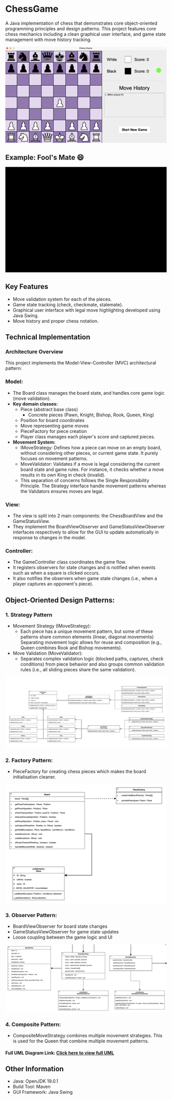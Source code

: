 # ChessGame
A Java implementation of chess that demonstrates core object-oriented programming principles and design patterns. 
This project features core chess mechanics including a clean graphical user interface, and game state management with 
move history tracking.

![](screenshots/start.png)

## Example: Fool's Mate 😄
![Alt text](screenshots/foolsmate.gif)


## Key Features
- Move validation system for each of the pieces.
- Game state tracking (check, checkmate, stalemate).
- Graphical user interface with legal move highlighting developed using Java Swing.
- Move history and proper chess notation.

## Technical Implementation

### Architecture Overview
This project implements the Model-View-Controller (MVC) architectural pattern:
### Model:
- The Board class manages the board state, and handles core game logic (move validation).
- **Key domain classes:**
  - Piece (abstract base class)
    - Concrete pieces (Pawn, Knight, Bishop, Rook, Queen, King)
  - Position for board coordinates
  - Move representing game moves
  - PieceFactory for piece creation
  - Player class manages each player's score and captured pieces.
- **Movement System:**
  - IMoveStrategy: Defines how a piece can move on an empty board, without considering other pieces, or current game state. 
                   It purely focuses on movement patterns.
  - MoveValidator: Validates if a move is legal considering the current board state and game rules. For instance, it
                   checks whether a move results in its own King in check (invalid).
  - This separation of concerns follows the Single Responsibility Principle. The Strategy interface handle 
    movement patterns whereas the Validators ensures moves are legal.

### View:
- The view is split into 2 main components: the ChessBoardView and the GameStatusView.
- They implement the BoardViewObserver and GameStatusViewObserver interfaces respectively to allow for the GUI to update
  automatically in response to changes in the model.

### Controller:
- The GameController class coordinates the game flow.
- It registers observers for state changes and is notified when events such as when a square is clicked occurs.
- It also notifies the observers when game state changes (i.e., when a player captures an opponent's piece).

## Object-Oriented Design Patterns:

### 1. Strategy Pattern
- Movement Strategy (IMoveStrategy):
  - Each piece has a unique movement pattern, but some of these patterns share common elements 
  (linear, diagonal movements) Separating movement logic allows for reuse and composition 
  (e.g., Queen combines Rook and Bishop movements).
- Move Validation (MoveValidator):
  - Separates complex validation logic (blocked paths, captures, check conditions) from piece behavior and also groups
  common validation rules (i.e., all sliding pieces share the same validation).

![](screenshots/strategy.png)

### 2. Factory Pattern:
- PieceFactory for creating chess pieces which makes the board initialisation cleaner.

![](screenshots/factory.png)

### 3. Observer Pattern:
- BoardViewObserver for board state changes
- GameStatusViewObserver for game state updates
- Loose coupling between the game logic and UI

![](screenshots/observer.png)

### 4. Composite Pattern:
- CompositeMoveStrategy combines multiple movement strategies. This is used for the Queen that combine 
  multiple movement patterns.


#### Full UML Diagram Link: [Click here to view full UML](https://viewer.diagrams.net/?tags=%7B%7D&lightbox=1&highlight=0000ff&edit=_blank&layers=1&nav=1&title=Chess_Game_UML_Diagram.drawio#R%3Cmxfile%3E%3Cdiagram%20name%3D%22Page-1%22%20id%3D%22TetQjo557UKkMTPRmtvp%22%3E7Z1rc9rI0sc%2FDVU%2BL%2BLS%2FfISY5L4iW9rnM3ueZOSQTF6AsgrRBLvpz8zkkZIzAjJgZmWXZ1KJUYIMOqfZrr%2F3dMzMEfLXx%2BS4Gl%2BFc%2FCxcDQZr8G5vnAMHxHd8l%2F9MhzfsS1tPzAYxLN8kOVA5Po3zA%2FqLOjm2gWrotj%2BaE0jhdp9FQ%2FOI1Xq3Ca1o4FSRL%2FrJ%2F2LV7Mageegsew9mvQA5NpsAi5075Es3ReHNUdf%2FvExzB6nBcf7RnFF34Ipt8fk3izKj5vFa%2FC%2FJllwN6m%2BMj1PJjFPyuHzPHAHCVxnOY%2FLX%2BNwgW9rPUr9r7h2fJXTsJV2uUFy3%2FtszP9v763evf%2B8%2FXN1T%2BPd%2FN3Rv4uP4LFprgUA8NZkPc7Y%2F8PH9ZpEpBrbjiPxXH2%2F8AwiQHNs9sonBbfep0%2Bs2u6%2FhktFwG5HObZt3iVTopnTPI4WESPK%2FLzlPzqYUIO%2FAiTNCLmGBZPpPETOTqdR4vZZfAcb%2BgXXKfkWrNHZ%2FM4if4lbxssyFM6OUCeTtKCLEurnTGhrySH6dEkXJNzbtlV08tDl8E6Lc6ZxotF8LSOHrJfmJ6yDJLHaHUWp2m8ZG9EjR7OikelcbMHaRJ%2FL0HSs4uVXWXyLcNfjebTSyjIfRbGyzBNnskpxQtcxzi18xcVN5nhugWFP7fMmrqXH5tXcDU0q7hXivvksXz78hPvyH0VrB7JVy4%2F0jC12gfq7K6ufJ7uaILPc%2BofFyyImVdBGp7Ri7auYkp%2BqHzb7aEM3heAbApANgcjYzDU%2BH8vyPPEUEPy7yRNotUjBy%2BxU1oBdRF%2BSxsxXT8FU%2FIel9k559b2yF1xReihmLz22yJDZB7NZuEqQygN0iCnjHLzFEerNLtk9hn5Sy7sSCM2t8kvNCKP9e1j8peenqSjeEVvzyhjKCQI%2FwwpxrU7TutEX%2FPwwCNZ8CDAQYyf00xfjYOXGt16idGj9Zd5lIal5R%2FIBBMGqzdn%2Bj0D0zxdLoofZTHhOMBM2C9hIj%2BLEUEvJdJwTBp8A5gGZw8NRgHB1c2f469%2FDi8vzof3N3clDUtiqT%2BJ3WdBGifIxVG50BkEYGC4AjB2TLyIMue1uBy60LFrsf%2BSWJK%2BHTP4PeXh%2FJ3OQWHyUJgCABbBQ7i4jddRGsX0%2FZP83B0w2mwvzaqW1c2qniSjegKjntHwMkzPgnU0vSI32frkKV7ndzi7kP8p7%2FnLaJ2ywIeevA12tIF7FrBQyD1%2Fc%2BNB1WE0pAFiQ88HfjMhw4eHJPwRBZSIky0SLEBAAI4BgAs97jPFqULAbfCTjwIa1IvqmC9LvSDf%2FcXqRX7oKvhVO%2FGlmsZPGiBNCIr0nJ9J8FSf%2FjpRsV%2FFsM3iDiyAMDXbFxDhCuYMaUTonV0Bfv7%2FFi0Wo3hBHETzPNP%2BXqlLkH8z9k2i1TxMosNcBV0Tg8DEK1GcKDK7LKuLlM8j%2BQpveGY4QEtqAcIU%2BY4CIOTNDCIJsZtvgAb%2FDYM7IvVQqcF5%2BfAsWs%2BJWdAZgHEGDLcjE%2FKcAZF8iM7Awc6A1W9nwOGMHM4eQ3afk0s1jx%2FjVbAYb4%2FuKGjbcy7jzIjUhv8fpulzcSMHmzSu30HhajakuestLdmN%2Fz5aMPmtjphRmoD%2Bcr9jAPIN400yDfed6IotlYQLMvv9qH%2FsnnTibZyp6exWNz3v1Pd0i%2F01azf%2BO9s%2F3T5neWUWgX0AuS5kFi7e0zh68lAXqYHoDMr0DfYPCPDO4B4pEZ3B4xsc3hnklcFPq%2Bxz0RmEcQZ1xwR2Bg1eK0Rn8AjOoN9rZ5B9jzfsDPodnUGjQc0%2F2Bl0T33Ds13dyv7Vd5xB59RyfHKSa9u6ZuhqfUF2j6MvqMw12D8egPuCBgqDSg0O7gsavDD4xyYMMUmoyBX03bo80AdXEHVBGa6g0W9d0HjzuqDRVRc05OiC7yyndqtb7qlW%2BWPZtlrnD4VA1SsMei4EGigEKjU4vPMnEAJF5kTfT43vB58TNlEGlOL79VsGNN%2B8DGh0lQFNOTLgO8s%2BdW3fYH9tb8cVVOr6maj7qfYEeq77maj7KTU4uOvHiFM95JPf%2Fa%2Fqg7%2FpmxHTFA%2FPmc%2BWP3o%2BZCJgk1rrkF9c43zQ3XOi3eDOdZ4bDrOY%2FZosFv6K0r8qP1deRR5tX0Qf9MvKB3sAh1lZtIrXCZZ0uGS9SiqPLmjU9Y3GKOzwY%2B0k9ig7%2BSFh0%2FQFnbPJAB6k4eNzn8I9S3%2B74Z5umfWmJqbueKzPSXUicAx%2BInBtWcB1Xx2MEV%2F3%2BT%2B%2Fjxvnf0vvZnZpER8v9bX4%2FtSTIt87a3%2BUP0F%2F5CKCythUxAW1gUjsLNYvfwHSy9nqr1N5jMHltzATLDgUYSbPzeQVxlG8fKJMhX2dg96y5Kj72o7mqAmWKVuaoNEVC1mO39lI46zfU%2FVpFqzn2WdurfFyKcrsKkVZh4YbTVKUf2pW%2Flhe3SvRDee0KFaj%2FzrezhwkWZtiMyP6I8f1R16sQAsHAVn%2BiNWgSOaBC7nuqxoBzj%2BbuJxX363zEZN6IU9JmAc8xQn1Do5%2BJRgiv2b%2BtvkJ6P28Ru%2FnxaqqEGp5PftMmJntNyWb7Yz4sIipz0MPVSZE8qj4UP0482NX7Yb1WmrXbhrcYTXajcXXUp5HQWY89HVBfF3rdFdxcQWpVt9X6e1idaUM%2F8Z6eXWlyOzS%2FBuRrIv%2BDfo3h0AtyhqLoJbn37hvNXLv7Jl4UmJ03bPNU6fyZ2caMzTv1KqsKlMbofPa8SWZsIIEnRwYJ2eHDUERoaUJRF95Lo6o8yS6OAe7OA1jzT4JR2FKyRaVjqKLgy7OIVALJRyVCSybl6Pv4vg7Tm9AJfLwPVRZX2ec3Y46uzUV1%2FWkRN4GknLVlcjbXWMeuyEqPXx55I5ap7gq3hZtsYNV8RKLpFvuefCqeFuk1WJVvDSDg1fF20CL4IuEHbEG%2Bbq1pJ3vWoO2tB15dEvmX3IJqHt5pFxeh2mk64TB%2Bo%2B3pu8a0rlqsnc2kJjJkrWnmmbVbW9uYXiJ7ftRRn9wE4XDjClayp5PzFFFUGisq49%2Br67%2Bqr6PVilTRI2eAGDcmGkpbzRu1E0u92t4LFCrigmOYEMWlkM5PpUojEoJHVs0JF4xEJpdVujo8MIosSW5pbORIg8qHsr44oV6JNU0H%2BIgmZWvO6OPUNaElTVbkGSRbRuS8vaK5GXNabAaBU%2FpJgnZLX6yzEgpQMqxaeWtZatZREoSUi7fNk4xUrwueh2vJmSIIwZp3lwUUjh%2Fyw6Qr%2B%2FKaYbb1QHyZDlAjqjNADpAhzpA%2Ba3XrJ1DO0BAvQbatPNaUdDxhHQ2ELbG0nlVz%2FGFdHc39NFt59SrLfmpv6dkYd3hZVR0gN%2B4t9IyJJngDjBfkIsO8KtGStA3WTFSfCcF9H774%2F16RscxR573KxKl0fs92PttyDT0xfvlRV%2F0ft76VLUfSXDvx%2BUlafR%2BXjVS4N6PyyvKt8HPFbo%2BPXB9%2FM5zoCzXx%2BXFYXR9Dnd93JaiWWDXx301RbNH6ezjdi2icSVV0LrWqWl5nukamm9qBlsoUdlszvU1x3cd17J0zzLUbjji8vW16Ai%2Fca%2BlZYCCd4R5aRod4VeNFLwjDF1D7PveYKeOdABSQixr0T1TVFprUPPKK6gaVBe2oFgbvKj7E28%2B3o%2Bq25%2F3qshj9opZFCzj1ex%2BHq1qqNC1ioWfwXib5GNV9V2qXB0RHFsVN2L%2FTDd879SyXNMhvpeu2fWljYbnGWr9Me9181kbXl46WrH%2B9Pqge3%2F6I5LouR1R9EE7mrk%2BBCItdRk7ljymVbSOVtG1QyO4g8zi8fLtWe6L9khje8Or0l1Wv8vqa3xd5HXqvNdpWrLcTo%2FXX98pbL5Rj4Wy1hqFJpb%2Fi2HQ78O4Zwxolv4E3WBEQEoLg5gzg4rvURXfFrOz5hRtZpel%2BHoN%2B4ipbAKUDT6ldpM3%2FKkNTFuRZtsbCIcnpcOTYKW34uGpodmDclCH6clTSeEOlv%2Bpc4uUKqbUA59EGxpQKKM0Wt8G6Xy0CIOEYjqhDr5g9Mw6q8Xr8WqGDPeMYV3v6BLIgxi693G0nvyzIZfxZjrdEHdg1mXAxfQNEK5sZzI4XPkybpWB9LqDX1BtZdng2f6II14OQnglw%2BsI2lWqhVdUYq5yrK1kzymQJ9%2BSeNnAbxo3wYuDLxC%2FPnhYJuqQojgsq5QjCYbYovTj9%2BqUsByp1%2FyTARyYf5%2FP7Kjlfxl8zzbm5Gue0LeAZZNtkQfHpmhnRpVsblazGNnsI5sOdNDmi7JNajWGT8T2F6vRPJx%2BP4nWX%2Bg7f8pawdadWvRywWn1oaM0HzpLNg%2FWFS%2B3oBVJ7RuppgEdj%2FmiNNkL%2Bqhe%2FF4f1YuinKnnDVS9wZstcdLLSiU2amqmAEYGXhVG3bBk0Yh7Z8qoKfFbthkUOHciu8uqKfGh80cNNSVYUKJyqmyB1BIoNyJI5c2UfNoIrqAE%2Bewbn2wBPByf0JkhkbK%2BK6svM0W9QSDfsttVUhe%2FAtlXzL7f0YGQxz6fVcqgex9M0zjBvWpVxRTWTkcC3fN4KcbwNNa%2FRMmmDLomyrlgVHFwVNGwm0%2FzAoUGy8uKK3QNOqExTcIgDS9WxHTBIpM8smFpfbJbNFlbSVPMZauH9RPOZjJms%2F3gCnalawDXNKSRC53ueEriZZyGtMPXyRP5p4CV%2FMTV%2B%2B7iiviC4ut0HndNUxq%2BQH2hipXn77RTTSuP5Cu%2FNcsf%2FEaTjMNbyHdem1yc2GFtsiEGQM3a5GJpdG1sykub0MlW4WR7mr7b%2Fs8SlDWZbKVgTbln5UcSqOCle6VV1dT6xElGIUz6%2FNPYG2HPTt4iGKWpAbrGJxRUshiuZkhiH0gULJZWTSLsWhMqt85uRTXOiKJaFF1eIlWNIp8fUIniNF80skPjzRMdGYkPV5f1a4ElavogxJZ%2BPiCyvKyvevS8f37iJY6yLDl%2FFslUTKagUEkxmTqmFGSkFFotb3eMLaSlFHTolMJjmI7m4Xp9TU1Ka5VI5Fsp7f0QLMMJPbKVaSdpkpWp4zCleJgSLBZWPUzxaYTbRfAcJhwNKNZJEesMVttYbtHrCeYuFiUqkup0fnWCSreqYTUCDlBHH6D0hkTBHqFOhKLE8YlPJYDFpPsWemNA2gNcRWqeYlyBcxzTONkOm6xpODKokEGRjKeYQdFiCYw8D448WwwvVMNElpcXefZg%2FcFwSusLihq2vCN0t62YcALtweAl6hSoevSCXqQQzGajqte3ZykNdpoAgVSwGlE1pNA9qqL11XMbnRg1QwEqkvXUAsq6BoDtQOa4OzuQacbgN4orVW79UjpwrfWVDeZXVF1ZfiEo22qavWNb1%2B29cfWuO3%2FZsMbl9Xg2BTywwb%2ByppHNDQ%2FbmaObbJ8p4Afp8YKp4q1K9Mzh2FtNa%2BmnrqCEvmzaJoEVWJWeAIBak1xHw3i5PN%2BEoTxXA1ahT4LVd6QQkkKR6q6eQuwLJEX0bLG9SO1usL002dMQ6d1qg%2FGb1SRYhu%2FJhEg79g926%2FoxJgcfpAT7%2BAAMUtACPSP1jkyaSGo%2FSRVq8OpRhZbhGarnUZAJFYhrT3EVqfHqcYUX5LPOVqM4TmbRKkjDk2n5YxmbIK7wuIq0eeW4mqLFAYoz9dRbPY%2FWabCatnmtGFZDkCrYiQeA1B6sZqDeKpLaX1JFe%2BYAkMoLPirTYjvNZMoMWUNCTGXuiw0krakvU2zmzqmv7KXDJAmeKycUhG%2Ff%2BTbO7tKyJWApIG5x8qo4dHiFV0yoW4Dy32KLU%2Fl1DiEMtmeRfqppVp0y3X8FWXWvI32FPAKWemVd3cDy6m49rd5i2Za%2BUxKHE6OzQRvmDVUGtYENqjm1WYHcwJ4j5X4lD8mAl3kaD4uYZt7pIeLhL4p3OOYNzRaHtdrfB5lPHH%2Bn95VXVOs1TSfcC8yiO1DTC1x3%2FwtkTT8OCM6%2ForQ6PJGH5ehEft5iTB%2FUKP6r%2BqB%2FXpFu%2Bh05znfUhRvG3Fdo99PaXKa%2FSrvrDrBD4kEYHsAWh04R3Aj9znDcnRaIxFXWTq3Kn53WpjkNxfvsWO4oozevUNNODCSYJ9d7scAF96qq%2Bd7ZjlufvkU9Q2zWbL4qXri6tBX3Fq8IA6y4v98kK8xRSNfTmka95rI%2BIY7ytDSLV31Vt9X6GK3zjTkaVwzibunwqApq%2F1SjaoCi%2Bkjm8GKnSq2y0hVJVE2ioBJRNYmw5fjZO7HeTaJ2hA19nZBMyWSKGgOoRhO2Rv9hQeIHRLOHaAr6ZKpGE7ZjznST0Gs4yVskitgs%2ByUinsrx7BqYS8QTdqOAdbgIp2k447axrA%2BfuH8AFKEefAAEu4FAMYBu93XFiL3XxBoafKAEu89A1pXqzyj8efOwDpMfTT7pGX8asqqYVcFGi6pZhd1g4LFwPjfrdmA%2FNJyL1KqW78GDKhs3H5CyGrrN8oJVpkLLS1sLbUOX6yfhI3H7woSbPU8E067WMNNihz3gEcwHn3dZYqkfIOfTah3l%2BrE6zPXnEGdYnE0DfkLmc0Nqcc6qe67Dn9RJPEEggYG0wHVNm88IqV4wTVG8ocMpLouGJ9IF1zFtUQcnxStNv0SrVQ1ITEwC8eiDq5Q2cObnZ5RO57QgE6drYBgtAz4cgk3yPCXxNFyvaf7m5FsSL7fjY5l5JF9MS2PuCWQXmF0bPvaBTfeEv8LpJg0zdvMEpEbrixFMYDBd%2BBgINrezeZoFrGJzPaE7dyGf%2FeHT1sAjIgd2TVDO59V2LQbi2SM8DfAAyYFdJJTjWVZnIpw9gtMGD5gc6PzRZjWL6eLXzO9EIIGBFOyprRpI6AzQY1gp0nwfJ8X2YWUA3xi4Yx1nH5F2NPD4yYHOIc2D1WwRTv7ZkIs5WkTT7ydT%2Bm%2B1XB7lqH5Ry7o0AlILu%2BCoaBSduQXhaksq9jXvGak2fIAFm4GaEvCSSbYAiSCJWfoeMOnBx1WiLUyqvmH9UbjaLMMkqC1de6ydxh7lWxwmDL7mVZeAbZEsbfB22yK5RYDCVra5bGVutasz6%2F1Yha2s1ZRAG586urj%2Bent38%2BFuPJngAHT0Aaip4x1L2gha0ouQkDj%2B8Dmb0cfx6BOyoJoFh48%2FFbPg8vmRjIWr4f0YeVDNA2sLDcgDn5CY3A8vx8gDBA%2B6LtgYSjEQoiTADge4DO74lrcEeyyJLC9tGZwrEtslRClUxbl%2FfsIgRVWQYrF2f2WUovkdRxnWhUsCbbwOfn1zdzW8xEnn6JOO27CnQG8CFJeXl0fD2%2FvPd%2BiCKKehByEKL%2BGOhpP7S4RBOQw9iE947fR2%2BCXTs65u7i9urhEK1VD0IUjhNc4xYWI4mQyv75EI5UR0DV4kEsFrnNk4cX7z%2BQxnDgAkXHCv0uOlTo4DVDKOb3m%2FowcpTcnwRA19JCgZWTXgn9mHoJahRMsw6%2FsTmbqgbZh4lGFNmyXQxgumdObBKefoU47XAEdvdAyPl1A%2FXV98%2BIguqXIY4GUMj1c4zy4mH29uEQbVMMDLGB6vcN7d3GAFhnIUeiBeeLy%2B%2Bcfn8Rg9BvUwwOsWHq9vfrq4%2FoAsKGehB4IFr2pyHKBgcXzLwwsWvHgJsc5xU110y%2Fb0xUFI4SBkCLY9UzwI%2BRpndhU7pzdsgq4NerQJul%2Bc2boJuqHbYjMr2gTd5wXQ0TxcZ91DOeviltlyyq70sra23DOb6UPVu5vFprXVIbohDQ1erVS9N0d1%2B3Ztuw1H9bCy3wenuKNPcX7LFCdwtkT3gMQZDnbPWXoL0I0byuwStyFN8SzeA2%2F1HhDsAK76HhC1ocBQ8%2BBQs8Xwgg23hYaXFmn6oobh%2BahAnT%2FhSDPNLxAdY5LHhxODNh2nnWu14r%2F%2FNAw7KgPYJbHuCXHztjspTtKEQJRzsNvBRBu41A8liA7c88o75pcAR0WYUVGwEZTqUdGBiH1bY9htcDyohsbbSLkhOD5q7Gt2jH31fLXJAbFv8dLbOJOgynjKYatWmCNpsK407E3y36143Q4L5S9yCB4uBB6%2Fa32l0ggzRTseunUgHgfe4h6IDX9F6V%2BVnysWJI%2B2BqQPnqvWzCUxwzGrttdPNa3N%2BtmjW%2BLQkOtGpRsAJLqqZbreMC%2BoQsLH27qlDX27DU1QG2bOaINfG1WcyMYa0IgKnN%2Boz%2FOiClDBfselMxk1epKQxaHG4A0rrrbtne5UiGo%2B35HHYtvU1DRXT1aFqKGJ6pEx2D402C5u%2BuZ6UF5lEVpeVrBtsG74FbvHq7zzZt4iLpw195LNg%2BsfZffZgaip7Pbk6jiFDTvlBrJt4Am2jxGCJy2QNTRe4ibksbaEI9qkkLCHnMByItjNRTUnvAwcr7JlLXTMmZ0s8%2F0BckiucJcAcGR0wQ4rqpnhJeRZtKbXOfOGcVSBRkSwy4lqRPgK53hFM5t34TpM863AS0oyahAaYGgEu4%2BohkbYJVd6CM%2Ba5m7WGMf3JY7XLPP343jW7XRPauGO%2BMHB6nERVj7UcHc%2F0eSrtcp2JNVPZHEm%2B8BgQUy%2BClIyH25WszV3ZxwhFWFoWCouR1Jo6eULLinwleK1LRFx72Mlk%2Bl%2BSuDjf52XwwU7ZyInsJzAx%2F86r0zzO1hSEeB6s3yo1OtmGXaqTz5lPA12im6yp%2BjLsqrza2q6qsRZPWud71dQqQPOdjBANGHR7KwzWNJSeqwGviGIREKACbF491j16GVyZsfEfXUBUpfEvd3QzUlR4l63QGxY1ONopy4rwvm78lRrQU5v16h1N3xRhA5neF5G3q596I%2FQ8saXqJnGjtBiWALZw2TGqgktvrSCCR12E7ezm%2BHd%2BdfJxX%2FHdYd3p2wcPY4jexxNq2b3rBwTgSnR4eAlapVcvr8bXo2%2Ffrk4v%2F%2BIYPYITNFyLsVg8nKwejA%2FjvNWd0hmb8gUrTdTTCYvWCvdj5UKUGWVbsnmaOcwcqmWS13Y50QpmAYvkateBb5NOzevBa%2Beg5QqptTkEzmqKeUFesh2HSJKd89BShVTaoPHRaz4AKsRjluN0GZ51nq8zfLSyhEMYAX%2BZULsLFjPs89tXHU9TJJswHhYxFTmo4feR%2FSaFO8mTbY1Osu2TYV8imRbo096fSnRt%2Bj1g%2F4majobXrd9WMML9ujbH0Whai9rmaOxu8zRcC1RZxlRNna3WvGIhMCq9rcX49H46%2BjmfDwp4%2Fwrcv1rRcLV0hP2c70%2BGN3XI7uvxstVfSG48rxXWFWfErRJSmQvqYj6dfLH5%2BEdpfny5vMdQqkaSmGDNrVQwir6O1CeD%2B8%2BIZOwTAp7x6llElbL32HyIxkos8FyfI5owqIplPPVsmnCyvnrrKvDWqyQ5i0fbkkotCiUpPxf5FQ1pyJBXzGn%2FRf0d5txI6WKKRUJ%2BoopRUFfiqDfZnmRoC%2ByvDRB3%2BQbx6ht5LsO089P2EiiF%2BOQDz9bitqUq8QxXw2X84htK3qHaFkpDogonxep%2BvuYFDkSHy1JEUNjBV2lriza9VXUT9z05U2nsCmRu5svg1o5Lo5PRx6fzN9IbggQlDg8ASc3bi4%2FX10jhJAQgu82Y5iwyYwn2tBQrHVcLIPH8GJKmxMglmqx7LoXjkQsYfMZGZaXVKoox8f%2FKx4ii2pZFCcwlMJowSYwovVH8i0X9JuGM%2FFY%2BRDHizDAkVI9ncK0hVo6sYW9FEG4zfLCVIDA8tIiWFYuCKbAzYN11pC6IgfjQAQ1EDnw02QPEhSbp1zhwwwFNI%2FCDIVaHqEzFBmPV%2FFmHdLtQcJVmCCW0KqfMCuhFkvRPq9qp%2B0V8eDycXK0iKbfm3e6QVyBcRV0NVaNK58nUYtrtL6k3xPn9X4Q6YBrg5ZoNwKVRAazWRb3ZAr1yZTVPlcXMGUC4v3zU1geR3CBwfXhAyTRzgAqwZ3S3cV2Q3bEEQJH04CPj%2Fgci2JHlMnaOLf3g0kLPDiy%2BVSLWiaTcJn11y%2FIRCahmXTBIyBb58yutK%2BG%2FDbYPe6%2BwipkOnRfaWiKr6gJB%2FtFd5pm72kSh%2FWmsvYo84sXlS042N5g1UHEE%2BwXppvSsnU2nx2BXF2m4YIyJdNbUyv%2FPVWoIjAlzm58lkQll9k75VtfFVX5ovqW%2FIR8LBUX7yOpkkkVlaoqJpVPnKgk9WFBJkkktf%2BkiqpXFZMKu7Zkud0hbg%2BpV9xZCKpaUIWlrYpJFeVSdjjA4sHjW15UNiqyvLxwxAMRNV7DPl1MmW%2BXHJqWwKqSHHxQG%2BqD%2FvZuNTvbsEl%2FVGRDRwO%2BDzXNrNuRtrbeb8ns0S0ZJMk1oOqUevN2VgV1x4E1r6g4v9r1tP7ofUSsWB56rJ3AHmUnPiTlMk7a6Teb2QI65fVIZLT0wZsVGXXfrq9p1z1N56d0tlVvfVteUxptvAatNnv2%2FuJucv%2F1bnj9qVQYca8pBYGG00DrM0OuG5ry4gwHem3AZDy6uT5HNPuGpiPIzChGE3qZwGT85%2Fj6%2FiOy2Tc2fcF2u4rZhF4rkO0biWj2Dk2dbd4IyCb0woAvHy%2Fux1%2BzvSUmBaEinRtx7QGubNETIK7QqwYKXIdfrpHWntPqwsdL0EsFzi6Ho084uL4KXH34GAp6KUGBKw6uvafVMMCjKhd6kcHdzc2nr398Ho%2Bvv04uzsdf319cjpHY3hJrgcdazCEBI%2FbTdbb3GccsSgL9wdQFj7HYWh0wTHM%2BEc2eoWl2zY1KRBM6AfXp4voDktk7Mg3w2MmFzj%2BdXUw%2B3tx%2BzQDFqb2XlNrwMRN0JiqLmZDR%2FjLqwkdJoozUDgdYzH786iKtY%2BAhrZidLe%2BFKqIdvKgQun21vaSyWZ254e1V0Q5sVbTLpz%2B2Hbcu42AmWKuMy%2BklLaf3WDKqVHAFa0EtQ7ScnjWBlUAI7AYRWWLs6%2F3ft%2BOJWLgtmsHhbsJynJF8gHjJsnohoPJ8EQ92z4h8u3Vks4dsdh08JbIJu9F1RCfxUTCdh2UAd0Uuf20hTLWXZmUjqPpSGIz4QEEWrLNXDbIo34AB38EBX4vhRevWhZaXFvB5sM2UFiQCGS4WWUiyFu1%2BgiMT6Mik6%2FBzLLSqTwJ8UZPqmgfItaquPrvFujIBI9iwYJvwcy50IiAXSnKso2ll04oKpqPyEtVSBKPtVaocR9B7CLpgOyvVoDuc2V9Vh5TB8YTjYtBp77bgNWiJnWXj7KXDJAmeKycUQG%2Ff%2BTbOM34FdC7rYbht9W9U7d%2FhBUXvnaYX6KzjcMMLyA%2F5L73lrfz2hyAIk9coOw8b1dbD2mBf62G1HXrsjkAWs5VqIN%2FplllvD2HYvr2XsHe64xl7X%2FJSxsjDJKZT6%2FZ0MoDPr%2BJZSM%2F4Hw%3D%3D%3C%2Fdiagram%3E%3C%2Fmxfile%3E)

## Other Information
- Java: OpenJDK 19.0.1
- Build Tool: Maven
- GUI Framework: Java Swing